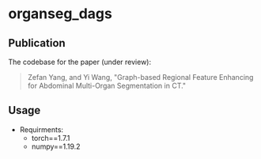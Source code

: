 # organseg_dags

## Publication
The codebase for the paper (under review):
> Zefan Yang, and Yi Wang, "Graph-based Regional Feature Enhancing for Abdominal Multi-Organ Segmentation in CT."

## Usage
- Requirments:
  - torch==1.7.1
  - numpy==1.19.2

